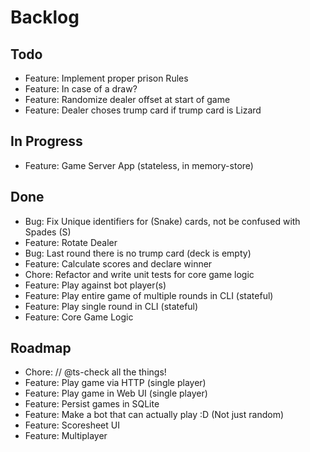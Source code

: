 # Backlog

## Todo
- Feature: Implement proper prison Rules
- Feature: In case of a draw?
- Feature: Randomize dealer offset at start of game
- Feature: Dealer choses trump card if trump card is Lizard

## In Progress
- Feature: Game Server App (stateless, in memory-store)

## Done
- Bug: Fix Unique identifiers for (Snake) cards, not be confused with Spades (S)
- Feature: Rotate Dealer
- Bug: Last round there is no trump card (deck is empty)
- Feature: Calculate scores and declare winner
- Chore: Refactor and write unit tests for core game logic
- Feature: Play against bot player(s)
- Feature: Play entire game of multiple rounds in CLI (stateful)
- Feature: Play single round in CLI (stateful)
- Feature: Core Game Logic

## Roadmap 
- Chore: // @ts-check all the things!
- Feature: Play game via HTTP (single player)
- Feature: Play game in Web UI (single player)
- Feature: Persist games in SQLite
- Feature: Make a bot that can actually play :D (Not just random)
- Feature: Scoresheet UI
- Feature: Multiplayer
